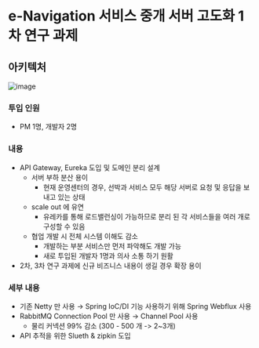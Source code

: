 # e-Navigation 서비스 중개 서버 고도화 1차 연구 과제
## 아키텍처
![image](https://github.com/SoonMyeong/resume-portpolio/assets/31875043/a2e95305-964a-483f-9e93-bab8a9c89e13)


### 투입 인원
- PM 1명, 개발자 2명
### 내용
- API Gateway, Eureka 도입 및 도메인 분리 설계
  - 서버 부하 분산 용이
    - 현재 운영센터의 경우, 선박과 서비스 모두 해당 서버로 요청 및 응답을 보내고 있는 상태
  - scale out 에 유연
    - 유레카를 통해 로드밸런싱이 가능하므로 분리 된 각 서비스들을 여러 개로 구성할 수 있음
  - 협업 개발 시 전체 시스템 이해도 감소
    - 개발하는 부분 서비스만 먼저 파악해도 개발 가능
    - 새로 투입된 개발자 1명과 의사 소통 하기 원활
- 2차, 3차 연구 과제에 신규 비즈니스 내용이 생길 경우 확장 용이

### 세부 내용
- 기존 Netty 만 사용 → Spring IoC/DI 기능 사용하기 위해 Spring Webflux 사용
- RabbitMQ Connection Pool 만 사용 → Channel Pool 사용
  - 물리 커넥션 99% 감소 (300 - 500 개 -> 2~3개)
- API 추적을 위한 Slueth & zipkin 도입
